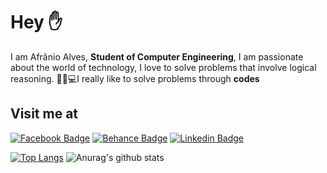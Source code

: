 # Hey ✋
I am Afrânio Alves, **Student of Computer Engineering**, I am passionate about the world of technology, I love to solve problems that involve logical reasoning.
🐱‍👤💻I really like to solve problems through **codes**

## Visit me at

[![Facebook Badge](https://img.shields.io/badge/-Facebook-blue?style=flat-square&logo=Facebook&logoColor=white&link=https://web.facebook.com/afranioalves.alves.754/)](https://web.facebook.com/afranioalves.alves.754/) [![Behance Badge](https://img.shields.io/badge/-Behance-000?style=flat-square&logo=Behance&logoColor=white&link=https://www.behance.net/afrnioalves)](https://www.behance.net/afrnioalves) [![Linkedin Badge](https://img.shields.io/badge/-LinkedIn-blue?style=flat-square&logo=Linkedin&logoColor=white&link=https://www.linkedin.com/in/afr%C3%A2nio-alves-69a32b1bb/)](https://www.linkedin.com/in/afr%C3%A2nio-alves-69a32b1bb/)



[![Top Langs](https://github-readme-stats.vercel.app/api/top-langs/?username=Afranioalves)](https://github.com/Afranioalves/github-readme-stats)
![Anurag's github stats]( https://github-readme-stats.vercel.app/api?username=Afranioalves)

